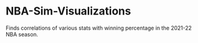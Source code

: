 # NBA-Sim-Visualizations
Finds correlations of various stats with winning percentage in the 2021-22 NBA season.
